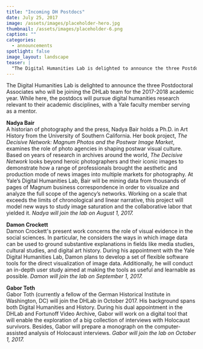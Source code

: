 ```yaml
---
title: "Incoming DH Postdocs"
date: July 25, 2017
image: /assets/images/placeholder-hero.jpg
thumbnail: /assets/images/placeholder-6.png
caption: ""
categories: 
  - announcements
spotlight: false 
image_layout: landscape
teaser: |
  "The Digital Humanities Lab is delighted to announce the three Postdoctoral Associates who will be joining the DHLab team for the 2017-2018 academic year. While here, the postdocs will pursue digital..."
---
```


The Digital Humanities Lab is delighted to announce the three Postdoctoral Associates who will be joining the DHLab team for the 2017-2018 academic year. While here, the postdocs will pursue digital humanities research relevant to their academic disciplines, with a Yale faculty member serving as a mentor.

<strong>Nadya Bair</strong>  
A historian of photography and the press, Nadya Bair holds a Ph.D. in Art History from the University of Southern California. Her book project, <em>The Decisive Network: Magnum Photos and the Postwar Image Market</em>, examines the role of photo agencies in shaping postwar visual culture. Based on years of research in archives around the world, <em>The Decisive Network</em> looks beyond heroic photographers and their iconic images to demonstrate how a range of professionals brought the aesthetic and production mode of news images into multiple markets for photography. At Yale’s Digital Humanities Lab, Bair will be mining data from thousands of pages of Magnum business correspondence in order to visualize and analyze the full scope of the agency’s networks. Working on a scale that exceeds the limits of chronological and linear narrative, this project will model new ways to study image saturation and the collaborative labor that yielded it.
<em>Nadya will join the lab on August 1, 2017.</em>


<strong>Damon Crockett</strong>  
Damon Crockett's present work concerns the role of visual evidence in the social sciences. In particular, he considers the ways in which image data can be used to ground substantive explanations in fields like media studies, cultural studies, and digital art history. During his appointment with the Yale Digital Humanities Lab, Damon plans to develop a set of flexible software tools for the direct visualization of image data. Additionally, he will conduct an in-depth user study aimed at making the tools as useful and learnable as possible.
<em>Damon will join the lab on September 1, 2017.</em>


<strong>Gabor Toth</strong>  
Gabor Toth (currently a fellow of the German Historical Institute in Washington, DC) will join the DHLab in October 2017. His background spans both Digital Humanities and History. During his dual appointment in the DHLab and Fortunoff Video Archive, Gabor will work on a digital tool that will enable the exploration of a big collection of interviews with Holocaust survivors. Besides, Gabor will prepare a monograph on the computer-assisted analysis of Holocaust interviews.
<em>Gabor will join the lab on October 1, 2017.</em>